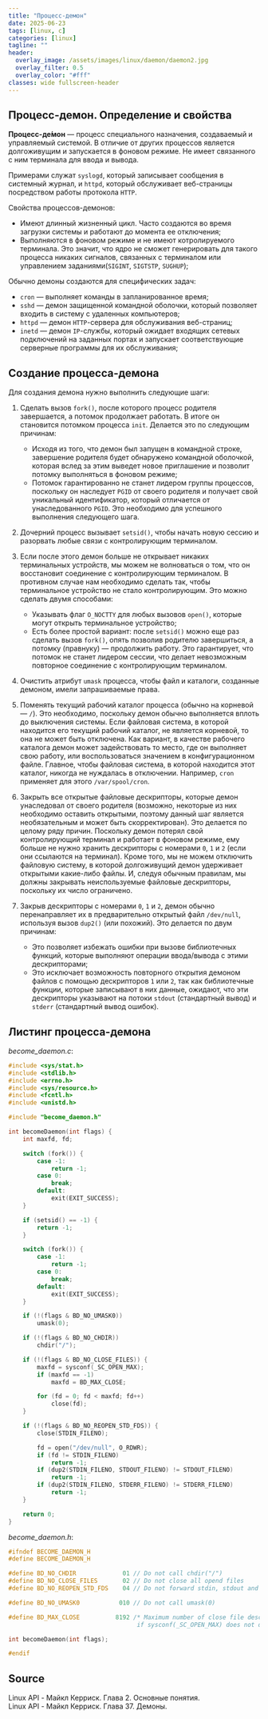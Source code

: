 ```yaml
---
title: "Процесс-демон"
date: 2025-06-23
tags: [linux, c]  
categories: [linux]
tagline: ""
header:
  overlay_image: /assets/images/linux/daemon/daemon2.jpg
  overlay_filter: 0.5 
  overlay_color: "#fff"
classes: wide fullscreen-header
---
```


## Процесс-демон. Определение и свойства

**Процесс-де́мон** — процесс специального назначения, создаваемый и управляемый системой. В отличие от других процессов является долгоживущим и запускается в фоновом режиме. Не имеет связанного с ним терминала для ввода и вывода.

Примерами служат `syslogd`, который записывает сообщения в системный журнал, и `httpd`, который обслуживает веб-страницы посредством работы протокола `HTTP`.

Свойства процессов-демонов:

- Имеют длинный жизненный цикл. Часто создаются во время загрузки системы и работают до момента ее отключения;
- Выполняются в фоновом режиме и не имеют котролируемого терминала. Это значит, что ядро не сможет генерировать для такого процесса никаких сигналов, связанных с терминалом или управлением заданиями(`SIGINT`, `SIGTSTP`, `SUGHUP`);

Обычно демоны создаются для специфических задач:

- `cron` — выполняет команды в запланированное время;
- `sshd` — демон защищенной командной оболочки, который позволяет входить в систему с удаленных компьютеров;
- `httpd` — демон `HTTP`-сервера для обслуживания веб-страниц;
- `inetd` — демон `IP`-службы, который ожидает входящих сетевых подключений на заданных портах и запускает соответствующие серверные программы для их обслуживания;

## Создание процесса-демона

Для создания демона нужно выполнить следующие шаги:

1. Сделать вызов `fork()`, после которого процесс родителя завершается, а потомок продолжает работать. В итоге он становится потомком процесса `init`. Делается это по следующим причинам:
	- Исходя из того, что демон был запущен в командной строке, завершение родителя будет обнаружено командной оболочкой, которая вслед за этим выведет новое приглашение и позволит потомку выполняться в фоновом режиме;
	- Потомок гарантированно не станет лидером группы процессов, поскольку он наследует `PGID` от своего родителя и получает свой уникальный идентификатор, который отличается от унаследованного `PGID`. Это необходимо для успешного выполнения следующего шага.

2. Дочерний процесс вызывает `setsid()`, чтобы начать новую сессию и разорвать любые связи с контролирующим терминалом.

3. Если после этого демон больше не открывает никаких терминальных устройств, мы можем не волноваться о том, что он восстановит соединение с контролирующим терминалом. В противном случае нам необходимо сделать так, чтобы терминальное устройство не стало контролирующим. Это можно сделать двумя способами:
	- Указывать флаг `O_NOCTTY` для любых вызовов `open()`, которые могут открыть терминальное устройство;
	- Есть более простой вариант: после `setsid()` можно еще раз сделать вызов `fork()`, опять позволив родителю завершиться, а потомку (правнуку) — продолжить работу. Это гарантирует, что потомок не станет лидером сессии, что делает невозможным повторное соединение с контролирующим терминалом.

4. Очистить атрибут `umask` процесса, чтобы файл и каталоги, созданные демоном, имели запрашиваемые права.

5. Поменять текущий рабочий каталог процесса (обычно на корневой — `/`). Это необходимо, поскольку демон обычно выполняется вплоть до выключения системы. Если файловая система, в которой находится его текущий рабочий каталог, не является корневой, то она не может быть отключена. Как вариант, в качестве рабочего каталога демон может задействовать то место, где он выполняет свою работу, или воспользоваться значением в конфигурационном файле. Главное, чтобы файловая система, в которой находится этот каталог, никогда не нуждалась в отключении. Например, `cron` применяет для этого `/var/spool/cron`.

6. Закрыть все открытые файловые дескрипторы, которые демон унаследовал от своего родителя (возможно, некоторые из них необходимо оставить открытыми, поэтому данный шаг является необязательным и может быть скорректирован). Это делается по целому ряду причин. Поскольку демон потерял свой контролирующий терминал и работает в фоновом режиме, ему больше не нужно хранить дескрипторы с номерами `0`, `1` и `2` (если они ссылаются на терминал). Кроме того, мы не можем отключить файловую систему, в которой долгоживущий демон удерживает открытыми какие-либо файлы. И, следуя обычным правилам, мы должны закрывать неиспользуемые файловые дескрипторы, поскольку их число ограничено.

7. Закрыв дескрипторы с номерами `0`, `1` и `2`, демон обычно перенаправляет их в предварительно открытый файл `/dev/null`, используя вызов `dup2()` (или похожий). Это делается по двум причинам:
	- Это позволяет избежать ошибки при вызове библиотечных функций, которые выполняют операции ввода/вывода с этими дескрипторами;
	- Это исключает возможность повторного открытия демоном файлов с помощью дескрипторов `1` или `2`, так как библиотечные функции, которые записывают в них данные, ожидают, что эти дескрипторы указывают на потоки `stdout` (стандартный вывод) и `stderr` (стандартный вывод ошибок).

## Листинг процесса-демона

*become_daemon.c*:

```c
#include <sys/stat.h>
#include <stdlib.h>
#include <errno.h>
#include <sys/resource.h>
#include <fcntl.h>
#include <unistd.h>

#include "become_daemon.h"

int becomeDaemon(int flags) {
	int maxfd, fd;

	switch (fork()) {
		case -1:
			return -1;
		case 0:
			break;
		default:
			exit(EXIT_SUCCESS);
	}

	if (setsid() == -1) {
		return -1;
	}

	switch (fork()) {
		case -1:
			return -1;
		case 0:
			break;
		default:
			exit(EXIT_SUCCESS);
	}

	if (!(flags & BD_NO_UMASK0))
		umask(0);

	if (!(flags & BD_NO_CHDIR))
		chdir("/");

	if (!(flags & BD_NO_CLOSE_FILES)) {
		maxfd = sysconf(_SC_OPEN_MAX);
		if (maxfd == -1)
			maxfd = BD_MAX_CLOSE;

		for (fd = 0; fd < maxfd; fd++)
			close(fd);
	}

	if (!(flags & BD_NO_REOPEN_STD_FDS)) {
		close(STDIN_FILENO);

		fd = open("/dev/null", O_RDWR);
		if (fd != STDIN_FILENO)
			return -1;
		if (dup2(STDIN_FILENO, STDOUT_FILENO) != STDOUT_FILENO)
			return -1;
		if (dup2(STDIN_FILENO, STDERR_FILENO) != STDERR_FILENO)
			return -1;
	}

	return 0;
}
```

*become_daemon.h*:

```c
#ifndef BECOME_DAEMON_H
#define BECOME_DAEMON_H

#define BD_NO_CHDIR		        01 // Do not call chdir("/")
#define BD_NO_CLOSE_FILES	    02 // Do not close all opend files
#define BD_NO_REOPEN_STD_FDS	04 // Do not forward stdin, stdout and stderr to /dev/null

#define BD_NO_UMASK0		   010 // Do not call umask(0)

#define BD_MAX_CLOSE		  8192 /* Maximum number of close file descriptors,
								    if sysconf(_SC_OPEN_MAX) does not defined */

int becomeDaemon(int flags);

#endif
```

## Source 

Linux API - Майкл Керриск. Глава 2. Основные понятия.  
Linux API - Майкл Керриск. Глава 37. Демоны.

